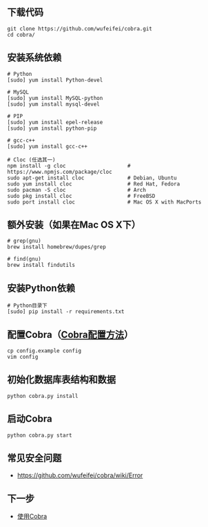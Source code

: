 ## 下载代码
```
git clone https://github.com/wufeifei/cobra.git
cd cobra/
```

## 安装系统依赖
```
# Python
[sudo] yum install Python-devel

# MySQL
[sudo] yum install MySQL-python
[sudo] yum install mysql-devel

# PIP
[sudo] yum install epel-release
[sudo] yum install python-pip

# gcc-c++
[sudo] yum install gcc-c++

# Cloc (任选其一)
npm install -g cloc                    # https://www.npmjs.com/package/cloc
sudo apt-get install cloc              # Debian, Ubuntu
sudo yum install cloc                  # Red Hat, Fedora
sudo pacman -S cloc                    # Arch
sudo pkg install cloc                  # FreeBSD
sudo port install cloc                 # Mac OS X with MacPorts
```

## 额外安装（如果在Mac OS X下）
```
# grep(gnu)
brew install homebrew/dupes/grep

# find(gnu)
brew install findutils
```

## 安装Python依赖
```
# Python目录下
[sudo] pip install -r requirements.txt
```

## 配置Cobra（[Cobra配置方法](https://github.com/wufeifei/cobra/wiki/Config)）
```
cp config.example config
vim config
```

## 初始化数据库表结构和数据
```
python cobra.py install
```

## 启动Cobra
```
python cobra.py start
```

## 常见安全问题
- https://github.com/wufeifei/cobra/wiki/Error

## 下一步
- [使用Cobra](https://github.com/wufeifei/cobra/wiki/Usage)